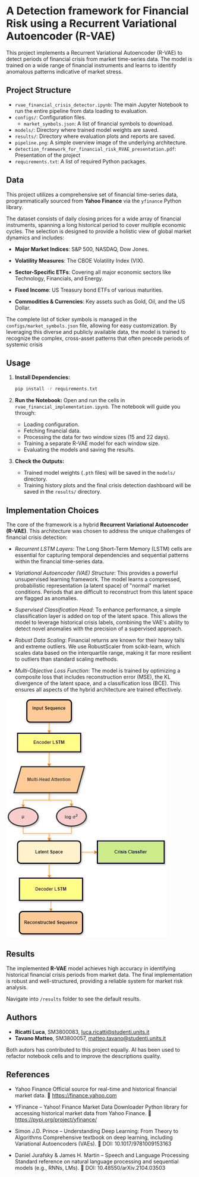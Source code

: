 # A Detection framework for Financial Risk using a Recurrent Variational Autoencoder (R-VAE)

This project implements a Recurrent Variational Autoencoder (R-VAE) to detect periods of financial crisis from market time-series data. The model is trained on a wide range of financial instruments and learns to identify anomalous patterns indicative of market stress.

## Project Structure

- `rvae_financial_crisis_detector.ipynb`: The main Jupyter Notebook to run the entire pipeline from data loading to evaluation.
- `configs/`: Configuration files.
  - `market_symbols.json`: A list of financial symbols to download.
- `models/`: Directory where trained model weights are saved.
- `results/`: Directory where evaluation plots and reports are saved.
- `pipeline.png`: A simple overview image of the underlying architecture.
- `detection_framework_for_financial_risk_RVAE_presentation.pdf`: Presentation of the project
- `requirements.txt`: A list of required Python packages.

## Data

This project utilizes a comprehensive set of financial time-series data, programmatically sourced from **Yahoo Finance** via the  `yfinance` Python library.

The dataset consists of daily closing prices for a wide array of financial instruments, spanning a long historical period to cover multiple economic cycles. The selection is designed to provide a holistic view of global market dynamics and includes:

- **Major Market Indices**: S&P 500, NASDAQ, Dow Jones.

- **Volatility Measures**: The CBOE Volatility Index (VIX).

- **Sector-Specific ETFs**: Covering all major economic sectors like Technology, Financials, and Energy.

- **Fixed Income**: US Treasury bond ETFs of various maturities.

- **Commodities & Currencies**: Key assets such as Gold, Oil, and the US Dollar.

The complete list of ticker symbols is managed in the `configs/market_symbols.json` file, allowing for easy customization. By leveraging this diverse and publicly available data, the model is trained to recognize the complex, cross-asset patterns that often precede periods of systemic crisis

## Usage

1.  **Install Dependencies:**
    ```bash
    pip install -r requirements.txt
    ```

2.  **Run the Notebook:**
    Open and run the cells in `rvae_financial_implementation.ipynb`. The notebook will guide you through:
    - Loading configuration.
    - Fetching financial data.
    - Processing the data for two window sizes (15 and 22 days).
    - Training a separate R-VAE model for each window size.
    - Evaluating the models and saving the results.

3.  **Check the Outputs:**
    - Trained model weights (`.pth` files) will be saved in the `models/` directory.
    - Training history plots and the final crisis detection dashboard will be saved in the `results/` directory.

## Implementation Choices

The core of the framework is a hybrid **Recurrent Variational Autoencoder (R-VAE)**. This architecture was chosen to address the unique challenges of financial crisis detection:

- *Recurrent LSTM Layers*: The Long Short-Term Memory (LSTM) cells are essential for capturing temporal dependencies and sequential patterns within the financial time-series data.

- *Variational Autoencoder (VAE) Structure*: This provides a powerful unsupervised learning framework. The model learns a compressed, probabilistic representation (a latent space) of "normal" market conditions. Periods that are difficult to reconstruct from this latent space are flagged as anomalies.

- *Supervised Classification Head*: To enhance performance, a simple classification layer is added on top of the latent space. This allows the model to leverage historical crisis labels, combining the VAE's ability to detect novel anomalies with the precision of a supervised approach.

- *Robust Data Scaling*: Financial returns are known for their heavy tails and extreme outliers. We use RobustScaler from scikit-learn, which scales data based on the interquartile range, making it far more resilient to outliers than standard scaling methods.

- *Multi-Objective Loss Function*: The model is trained by optimizing a composite loss that includes reconstruction error (MSE), the KL divergence of the latent space, and a classification loss (BCE). This ensures all aspects of the hybrid architecture are trained effectively.

![R-VAE Model Architecture](rvae_pipeline.png "Model Architecture Diagram")

## Results

The implemented **R-VAE** model achieves high accuracy in identifying historical financial crisis periods from market data. The final implementation is robust and well-structured, providing a reliable system for market risk analysis.

Navigate into `/results` folder to see the default results.

## Authors

- **Ricatti Luca**, SM3800083, luca.ricatti@studenti.units.it 
- **Tavano Matteo**, SM3800057,  matteo.tavano@studenti.units.it

Both autors has contributed to this project equally.
AI has been used to refactor notebook cells and to improve the descriptions quality.

## References

- Yahoo Finance
Official source for real-time and historical financial market data.
🔗 https://finance.yahoo.com

- YFinance – Yahoo! Finance Market Data Downloader
Python library for accessing historical market data from Yahoo Finance.
🔗 https://pypi.org/project/yfinance/

- Simon J.D. Prince – Understanding Deep Learning: From Theory to Algorithms
Comprehensive textbook on deep learning, including Variational Autoencoders (VAEs).
📄 DOI: 10.1017/9781009153163

- Daniel Jurafsky & James H. Martin – Speech and Language Processing
Standard reference on natural language processing and sequential models (e.g., RNNs, LMs).
📄 DOI: 10.48550/arXiv.2104.03503
